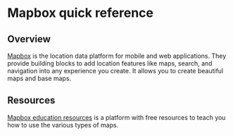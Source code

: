# Mapbox quick reference

## Overview

[Mapbox](https://www.mapbox.com) is the location data platform for mobile and web applications. They provide building blocks to add location features like maps, search, and navigation into any experience you create. It allows you to create beautiful maps and base maps.

## Resources

[Mapbox education resources](https://www.mapbox.com/community/education/) is a platform with free resources to teach you how to use the various types of maps.

